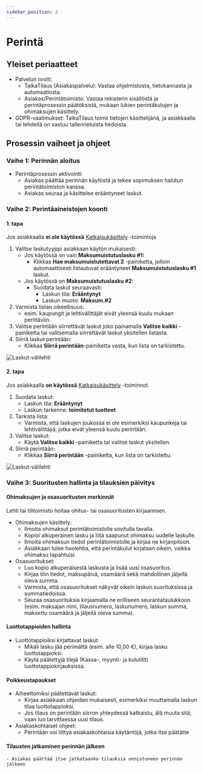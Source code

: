 ```yaml
---
sidebar_position: 3
---
```


# Perintä

## Yleiset periaatteet

- Palvelun roolit:
    - TaikaTilaus (Asiakaspalvelu): Vastaa ohjelmistosta, tietokannasta ja automaatiosta.
    - Asiakas/Perintätoimisto: Vastaa rekisterin sisällöstä ja perintäprosessin päätöksistä, mukaan lukien perintäkulujen ja ohimaksujen käsittely.
- GDPR-vaatimukset: TaikaTilaus toimii tietojen käsittelijänä, ja asiakkaalla tai lehdellä on vastuu tallennetuista tiedoista.

## Prosessin vaiheet ja ohjeet

### Vaihe 1: Perinnän aloitus
- Perintäprosessin aktivointi:
    - Asiakas päättää perinnän käytöstä ja tekee sopimuksen halutun perintätoimiston kanssa.
    - Asiakas seuraa ja käsittelee erääntyneet laskut.
    
### Vaihe 2: Perintäaineistojen koonti

#### 1. tapa

Jos asiakkaalla **ei ole käytössä** [Katkaisukäsittely](https://support.taikatilaus.fi/docs/ohjeet/tilaustenhallinta/tilaukset#tilauksen-katkaisu-maksamattomana) -toimintoja
    
1. Valitse laskutyyppi asiakkaan käytön mukaisesti:
    - Jos käytössä on vain **Maksumuistutuslasku #1:**
        - Klikkaa **Hae maksumuistutettavat 2** -painiketta, jolloin automaattisesti listautuvat erääntyneet **Maksumuistutuslasku #1** laskut.
    - Jos käytössä on **Maksumuistutuslasku #2:**
        - Suodata laskut seuraavasti:
            - Laskun tila: **Erääntynyt**
            - Laskun muoto: **Maksum.#2**
2. Varmista listan oikeellisuus:
    - esim. kaupungit ja lehtivälittäjät eivät yleensä kuulu mukaan perittäviin.
3. Valitse perintään siirrettävät laskut joko painamalla **Valitse kaikki** -painiketta tai valitsemalla siirrettävät laskut yksitellen listasta.
4. Siirrä laskut perintään:
    - Klikkaa **Siirrä perintään**-painiketta vasta, kun lista on tarkistettu.

![Laskut-välilehti](/img/ohjeet/perinta4.png)
    
#### 2. tapa

Jos asiakkaalla **on käytössä** [Katkaisukäsittely](https://support.taikatilaus.fi/docs/ohjeet/tilaustenhallinta/tilaukset#tilauksen-katkaisu-maksamattomana) -toiminnot.

1. Suodata laskut:
    - Laskun tila: **Erääntynyt**
    - Laskun tarkenne: **toimitetut tuotteet**
2. Tarkista lista:
    - Varmista, että laskujen joukossa ei ole esimerkiksi kaupunkeja tai lehtivälittäjiä, jotka eivät yleensä kuulu perintään.
3. Valitse laskut:
    - Käytä **Valitse kaikki** -painiketta tai valitse laskut yksitellen.
4. Siirrä perintään:
    - Klikkaa **Siirrä perintään** -painiketta, kun lista on tarkistettu.

![Laskut-välilehti](/img/ohjeet/perinta5.png)

### Vaihe 3: Suoritusten hallinta ja tilauksien päivitys

#### Ohimaksujen ja osasuoritusten merkinnät

Lehti tai tilitoimisto hoitaa ohitus- tai osasuoritusten kirjaamisen.

- Ohimaksujen käsittely:
    - Ilmoita ohimaksut perintätoimistolle sovitulla tavalla.
    - Kopioi alkuperäinen lasku ja liitä saapunut ohimaksu uudelle laskulle.
    - Ilmoita ohimaksun tiedot perintätoimistolle ja kirjaa ne kirjanpitoon.
    - Asiakkaan tulee huolehtia, että perintäkulut kirjataan oikein, vaikka ohimaksu tapahtuisi.
- Osasuoritukset:
    - Luo kopio alkuperäisestä laskusta ja lisää uusi osasuoritus.
    - Kirjaa tilin tiedot, maksupäivä, osamäärä sekä mahdollinen jäljellä oleva summa.
    - Varmista, että osasuoritukset näkyvät oikein laskun suorituksissa ja summatiedoissa.
    - Seuraa osasuorituksia kirjaamalla ne erilliseen seurantataulukkoon (esim. maksajan nimi, tilausnumero, laskunumero, laskun summa, maksettu osamäärä ja jäljellä oleva summa).

#### Luottotappioiden hallinta

- Luottotappioiksi kirjattavat laskut:
    - Mikäli lasku jää perimättä (esim. alle 10,00 €), kirjaa lasku luottotappioksi.
    - Käytä päätettyjä tilejä (Kassa-, myynti- ja kulutilit) luottotappiokirjauksissa.

#### Poikkeustapaukset

- Aiheettomiksi päätettävät laskut:
    - Kirjaa asiakkaan ohjeiden mukaisesti, esimerkiksi muuttamalla laskun tilaa luottotappioksi.
    - Jos tilaus on perintään siirron yhteydessä katkaistu, älä muuta sitä, vaan luo tarvittaessa uusi tilaus.
- Asiakaskohtaiset ohjeet:
    - Perintään voi liittyä asiakaskohtaisia käytäntöjä, jotka itse päätätte

#### Tilausten jatkaminen perinnän jälkeen
    - Asiakas päättää itse jatkataanko tilauksia onnistuneen perinnän jälkeen

<!--  ### Vaihe 4: Raportointi
- Raporttien laatiminen:
    - Tuota automaattiset ja räätälöidyt raportit kirjanpitoa varten.
    - Raportoi perintään siirretyt laskut ja perintätoimiston tekemät toimenpiteet asiakalle säännöllisesti (esim. kuukausittain).-->


